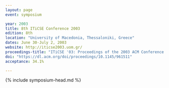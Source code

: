 ```yaml
---
layout: page
event: symposium

year: 2003
title: 8th ITiCSE Conference 2003
edition: 8th
location: "University of Macedonia, Thessaloniki, Greece"
dates: June 30-July 2, 2003
website: http://iticse2003.uom.gr/
proceedings-title: "ITiCSE '03: Proceedings of the 2003 ACM Conference on Innovation and Technology in Computer Science Education"  
doi: "https://dl.acm.org/doi/proceedings/10.1145/961511"
acceptance: 34.1%

---
```


{% include symposium-head.md %}